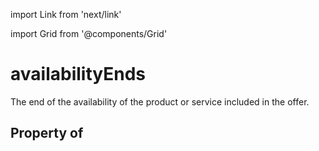 import Link from 'next/link'
  
import Grid from '@components/Grid'

# availabilityEnds

The end of the availability of the product or service included in the offer.

## Property of



